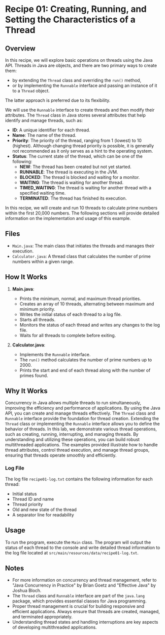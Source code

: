 # Recipe 01: Creating, Running, and Setting the Characteristics of a Thread

## Overview
In this recipe, we will explore basic operations on threads using the Java API. 
Threads in Java are objects, and there are two primary ways to create them: 
 - by extending the `Thread` class and overriding the `run()` method,
 - or by implementing the `Runnable` interface and passing an instance of it to a `Thread` object.

The latter approach is preferred due to its flexibility.

We will use the `Runnable` interface to create threads and then modify their attributes. The `Thread` class in Java stores several attributes that help identify and manage threads, such as:
- **ID**: A unique identifier for each thread.
- **Name**: The name of the thread.
- **Priority**: The priority of the thread, ranging from 1 (lowest) to 10 (highest). Although changing thread priority is possible, it is generally not recommended as it only serves as a hint to the operating system.
- **Status**: The current state of the thread, which can be one of the following:
   - **NEW**: The thread has been created but not yet started.
   - **RUNNABLE**: The thread is executing in the JVM.
   - **BLOCKED**: The thread is blocked and waiting for a monitor.
   - **WAITING**: The thread is waiting for another thread.
   - **TIMED_WAITING**: The thread is waiting for another thread with a specified waiting time.
   - **TERMINATED**: The thread has finished its execution.

In this recipe, we will create and run 10 threads to calculate prime numbers within the first 20,000 numbers. The following sections will provide detailed information on the implementation and usage of this example.

## Files

- `Main.java`: The main class that initiates the threads and manages their execution.
- `Calculator.java`: A thread class that calculates the number of prime numbers within a given range.

## How It Works

1. **Main.java**:
    - Prints the minimum, normal, and maximum thread priorities.
    - Creates an array of 10 threads, alternating between maximum and minimum priority.
    - Writes the initial status of each thread to a log file.
    - Starts all threads.
    - Monitors the status of each thread and writes any changes to the log file.
    - Waits for all threads to complete before exiting.

2. **Calculator.java**:
    - Implements the `Runnable` interface.
    - The `run()` method calculates the number of prime numbers up to 2000.
    - Prints the start and end of each thread along with the number of primes found.

## Why It Works
Concurrency in Java allows multiple threads to run simultaneously, improving the efficiency and performance of applications. 
By using the Java API, you can create and manage threads effectively. 
The `Thread` class and `Runnable` interface provide the foundation for thread creation. 
Extending the `Thread` class or implementing the `Runnable` interface allows you to define the behavior of threads.  In this lab, we demonstrate various thread operations, such as creating, running, interrupting, and managing threads. 
By understanding and utilizing these operations, you can build robust multithreaded applications. 
The examples provided illustrate how to handle thread attributes, control thread execution, and manage thread groups, ensuring that threads operate smoothly and efficiently.
### Log File

The log file `recipe01-log.txt` contains the following information for each thread:
- Initial status
- Thread ID and name
- Thread priority
- Old and new state of the thread
- A separator line for readability

## Usage

To run the program, execute the `Main` class. The program will output the status of each thread to the console and write detailed thread information to the log file located at `src/main/resources/data/recipe01-log.txt`.

## Notes
- For more information on concurrency and thread management, refer to "Java Concurrency in Practice" by Brian Goetz and "Effective Java" by Joshua Bloch.
- The `Thread` class and `Runnable` interface are part of the `java.lang` package, which provides essential classes for Java programming.
- Proper thread management is crucial for building responsive and efficient applications. Always ensure that threads are created, managed, and terminated appropriately.
- Understanding thread states and handling interruptions are key aspects of developing multithreaded applications.